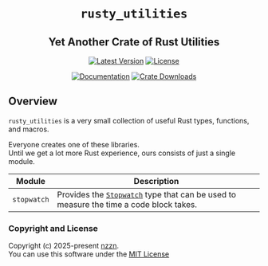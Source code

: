 <div style="text-align: center;" align="center">

# `rusty_utilities` <!-- omit in toc -->

## Yet Another Crate of Rust Utilities <!-- omit in toc -->

[![Latest Version][version_img]][crate_link]
[![License][license_img]][license_file]

[![Documentation][docs_img]][docs_link]
[![Crate Downloads][downloads_img]][crate_link]

</div>

## Overview

`rusty_utilities` is a very small collection of useful Rust types, functions, and macros.

Everyone creates one of these libraries. \
Until we get a lot more Rust experience, ours consists of just a single module.

| Module      | Description                                                                              |
| ----------- | ---------------------------------------------------------------------------------------- |
| `stopwatch` | Provides the [`Stopwatch`] type that can be used to measure the time a code block takes. |

### Copyright and License

Copyright (c) 2025-present [nzzn][email]. \
You can use this software under the [MIT License][mit-license]

<!-- Badges -->

[crate_link]: https://crates.io/crates/rusty_utilities "Crate Link"
[docs_link]: https://docs.rs/rusty_utilities/latest/rusty_utilities "Documentation"
[docs_img]: https://img.shields.io/docsrs/rusty_utilities/latest.svg?style=for-the-badge "Documentation Display"
[downloads_img]: https://img.shields.io/crates/dv/rusty_utilities.svg?style=for-the-badge "Crate Downloads"
[license_file]: https://github.com/nessan/rusty_utilities/blob/main/LICENSE.txt "License File"
[license_img]: https://img.shields.io/crates/l/rusty_utilities.svg?style=for-the-badge "License Display"
[version_img]: https://img.shields.io/crates/v/rusty_utilities?color=f46623&style=for-the-badge "rusty_utilities version badge"

<!-- General Links -->

[mit-license]: https://opensource.org/license/mit
[email]: mailto:nzznfitz+gh@icloud.com

<!-- Documentation Links -->

[`Stopwatch`]: https://docs.rs/rusty_utilities/latest/rusty_utilities/Stopwatch "The `Stopwatch` type"
